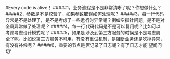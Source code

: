 #Every code is alive！
#####1，业务流程是不是非常清晰了呢？你想做什么？
#####2，参数是不是校验了，如果参数错误如何处理呢？
#####3，每一行代码异常是不是处理了，是不是考虑了一些运行时异常呢？例如空指针问题。是不是对全局异常做了处理呢？
#####4，每一行代码代码是不是可以复用呢？比如可以考虑考虑设计模式呢？
#####5，如果是涉及到第三方服务的时候是不是考虑周全了呢。比如说第三方服务不可用，有没有重试机制，是阻断业务还是吃掉异常，有没有补偿呢？
#####6，重要的节点是否记录了日志呢？有了日志才能'望闻问切'